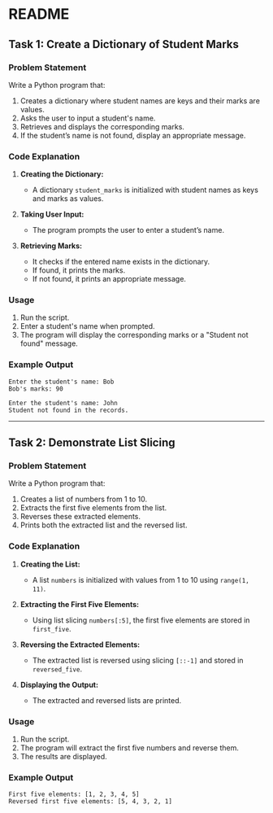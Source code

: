 # README

## Task 1: Create a Dictionary of Student Marks
### Problem Statement
Write a Python program that:
1. Creates a dictionary where student names are keys and their marks are values.
2. Asks the user to input a student's name.
3. Retrieves and displays the corresponding marks.
4. If the student’s name is not found, display an appropriate message.

### Code Explanation
1. **Creating the Dictionary:**
   - A dictionary `student_marks` is initialized with student names as keys and marks as values.

2. **Taking User Input:**
   - The program prompts the user to enter a student’s name.

3. **Retrieving Marks:**
   - It checks if the entered name exists in the dictionary.
   - If found, it prints the marks.
   - If not found, it prints an appropriate message.

### Usage
1. Run the script.
2. Enter a student's name when prompted.
3. The program will display the corresponding marks or a "Student not found" message.

### Example Output
```
Enter the student's name: Bob
Bob's marks: 90
```
```
Enter the student's name: John
Student not found in the records.
```

---

## Task 2: Demonstrate List Slicing
### Problem Statement
Write a Python program that:
1. Creates a list of numbers from 1 to 10.
2. Extracts the first five elements from the list.
3. Reverses these extracted elements.
4. Prints both the extracted list and the reversed list.

### Code Explanation
1. **Creating the List:**
   - A list `numbers` is initialized with values from 1 to 10 using `range(1, 11)`.

2. **Extracting the First Five Elements:**
   - Using list slicing `numbers[:5]`, the first five elements are stored in `first_five`.

3. **Reversing the Extracted Elements:**
   - The extracted list is reversed using slicing `[::-1]` and stored in `reversed_five`.

4. **Displaying the Output:**
   - The extracted and reversed lists are printed.

### Usage
1. Run the script.
2. The program will extract the first five numbers and reverse them.
3. The results are displayed.

### Example Output
```
First five elements: [1, 2, 3, 4, 5]
Reversed first five elements: [5, 4, 3, 2, 1]
